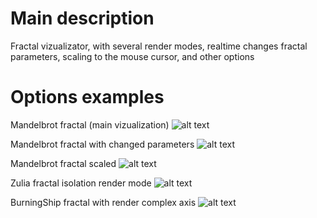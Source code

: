 # Main description
Fractal vizualizator, with several render modes, realtime changes fractal parameters, scaling to the mouse cursor, and other options

# Options examples
 Mandelbrot fractal (main vizualization)
 ![alt text](https://github.com/Sladge17/Fractol/blob/master/Sceenshoots/Mandelbrot_main.png) 
 
 Mandelbrot fractal with changed parameters
 ![alt text](https://github.com/Sladge17/Fractol/blob/master/Sceenshoots/Mandelbrot_changed.png) 
 
 Mandelbrot fractal scaled
 ![alt text](https://github.com/Sladge17/Fractol/blob/master/Sceenshoots/Mandelbrot_scaled.png) 
 
 Zulia fractal isolation render mode
 ![alt text](https://github.com/Sladge17/Fractol/blob/master/Sceenshoots/Zulia_isolationrender.png)
 
 BurningShip fractal with render complex axis
 ![alt text](https://github.com/Sladge17/Fractol/blob/master/Sceenshoots/BurningShip_withaxis.png)
